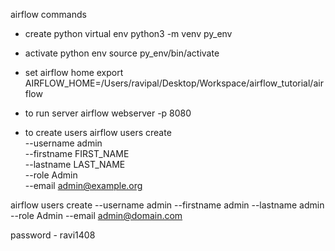 airflow commands 

- create python virtual env
python3 -m venv py_env

- activate python env 
source py_env/bin/activate 

- set airflow home 
export AIRFLOW_HOME=/Users/ravipal/Desktop/Workspace/airflow_tutorial/airflow

- to run server 
airflow webserver -p 8080

- to create users 
airflow users create \
          --username admin \
          --firstname FIRST_NAME \
          --lastname LAST_NAME \
          --role Admin \
          --email admin@example.org

airflow users create --username admin --firstname admin --lastname admin --role Admin --email admin@domain.com

password - ravi1408